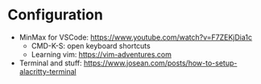 # Configuration
- MinMax for VSCode: https://www.youtube.com/watch?v=F7ZEKjDia1c
    - CMD-K-S: open keyboard shortcuts
    - Learning vim: https://vim-adventures.com
- Terminal and stuff: https://www.josean.com/posts/how-to-setup-alacritty-terminal 
